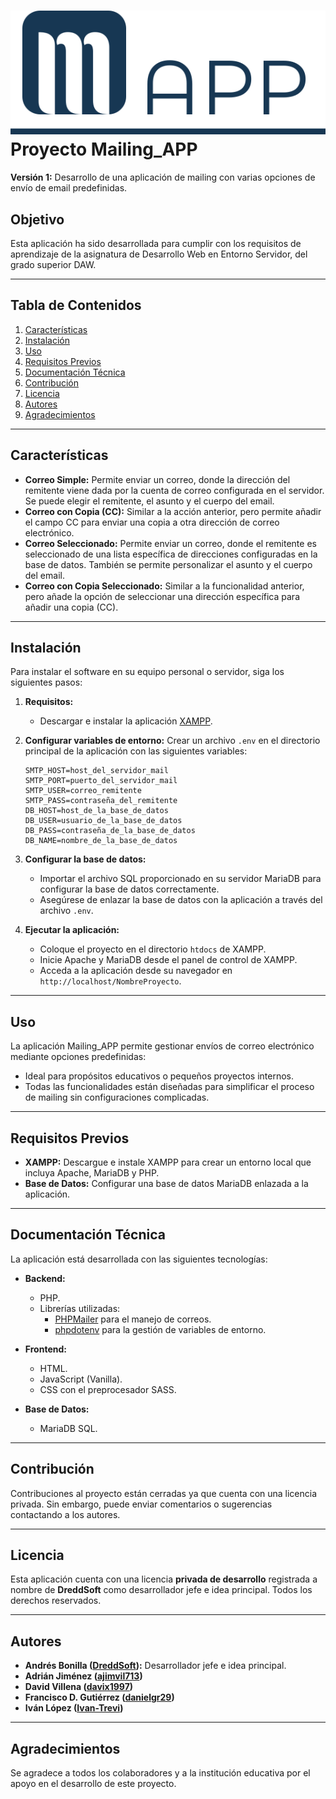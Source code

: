 # <img src="assets/logo_mailing_app.svg" /> Proyecto Mailing_APP

**Versión 1:** Desarrollo de una aplicación de mailing con varias opciones de envío de email predefinidas.

## Objetivo
Esta aplicación ha sido desarrollada para cumplir con los requisitos de aprendizaje de la asignatura de Desarrollo Web en Entorno Servidor, del grado superior DAW.

---

## Tabla de Contenidos
1. [Características](#características)
2. [Instalación](#instalación)
3. [Uso](#uso)
4. [Requisitos Previos](#requisitos-previos)
5. [Documentación Técnica](#documentación-técnica)
6. [Contribución](#contribución)
7. [Licencia](#licencia)
8. [Autores](#autores)
9. [Agradecimientos](#agradecimientos)

---

## Características
- **Correo Simple:** Permite enviar un correo, donde la dirección del remitente viene dada por la cuenta de correo configurada en el servidor. Se puede elegir el remitente, el asunto y el cuerpo del email.
- **Correo con Copia (CC):** Similar a la acción anterior, pero permite añadir el campo CC para enviar una copia a otra dirección de correo electrónico.
- **Correo Seleccionado:** Permite enviar un correo, donde el remitente es seleccionado de una lista específica de direcciones configuradas en la base de datos. También se permite personalizar el asunto y el cuerpo del email.
- **Correo con Copia Seleccionado:** Similar a la funcionalidad anterior, pero añade la opción de seleccionar una dirección específica para añadir una copia (CC).

---

## Instalación
Para instalar el software en su equipo personal o servidor, siga los siguientes pasos:

1. **Requisitos:**
   - Descargar e instalar la aplicación [XAMPP](https://www.apachefriends.org/index.html).

2. **Configurar variables de entorno:**
   Crear un archivo `.env` en el directorio principal de la aplicación con las siguientes variables:
   ```env
   SMTP_HOST=host_del_servidor_mail
   SMTP_PORT=puerto_del_servidor_mail
   SMTP_USER=correo_remitente
   SMTP_PASS=contraseña_del_remitente
   DB_HOST=host_de_la_base_de_datos
   DB_USER=usuario_de_la_base_de_datos
   DB_PASS=contraseña_de_la_base_de_datos
   DB_NAME=nombre_de_la_base_de_datos
   ```

3. **Configurar la base de datos:**
   - Importar el archivo SQL proporcionado en su servidor MariaDB para configurar la base de datos correctamente.
   - Asegúrese de enlazar la base de datos con la aplicación a través del archivo `.env`.

4. **Ejecutar la aplicación:**
   - Coloque el proyecto en el directorio `htdocs` de XAMPP.
   - Inicie Apache y MariaDB desde el panel de control de XAMPP.
   - Acceda a la aplicación desde su navegador en `http://localhost/NombreProyecto`.

---

## Uso
La aplicación Mailing_APP permite gestionar envíos de correo electrónico mediante opciones predefinidas:

- Ideal para propósitos educativos o pequeños proyectos internos.
- Todas las funcionalidades están diseñadas para simplificar el proceso de mailing sin configuraciones complicadas.

---

## Requisitos Previos
- **XAMPP:** Descargue e instale XAMPP para crear un entorno local que incluya Apache, MariaDB y PHP.
- **Base de Datos:** Configurar una base de datos MariaDB enlazada a la aplicación.

---

## Documentación Técnica
La aplicación está desarrollada con las siguientes tecnologías:

- **Backend:**
  - PHP.
  - Librerías utilizadas:
    - [PHPMailer](https://github.com/PHPMailer/PHPMailer) para el manejo de correos.
    - [phpdotenv](https://github.com/vlucas/phpdotenv) para la gestión de variables de entorno.

- **Frontend:**
  - HTML.
  - JavaScript (Vanilla).
  - CSS con el preprocesador SASS.

- **Base de Datos:**
  - MariaDB SQL.

---

## Contribución
Contribuciones al proyecto están cerradas ya que cuenta con una licencia privada. Sin embargo, puede enviar comentarios o sugerencias contactando a los autores.

---

## Licencia
Esta aplicación cuenta con una licencia **privada de desarrollo** registrada a nombre de **DreddSoft** como desarrollador jefe e idea principal. Todos los derechos reservados.

---

## Autores
- **Andrés Bonilla ([DreddSoft](https://github.com/DreddSoft)):** Desarrollador jefe e idea principal.
- **Adrián Jiménez ([ajimvil713](https://github.com/ajimvil713))**
- **David Villena ([davix1997](https://github.com/davix1997))**
- **Francisco D. Gutiérrez ([danielgr29](https://github.com/danielgr29))**
- **Iván López ([Ivan-Trevi](https://github.com/Ivan-Trevi))**

---

## Agradecimientos
Se agradece a todos los colaboradores y a la institución educativa por el apoyo en el desarrollo de este proyecto.





